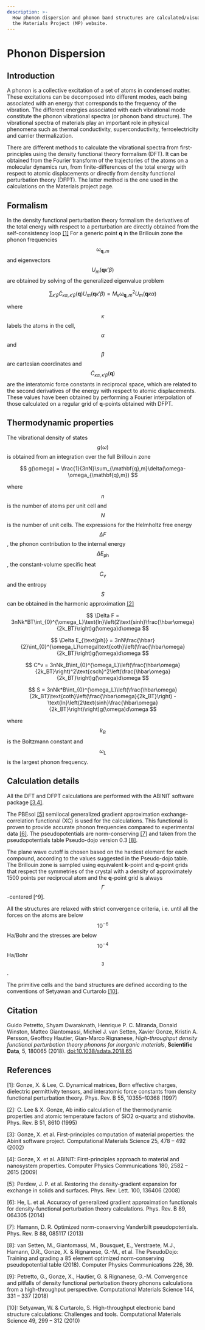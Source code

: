 ```yaml
---
description: >-
  How phonon dispersion and phonon band structures are calculated/visualized on
  the Materials Project (MP) website.
---
```


# Phonon Dispersion

## Introduction

A phonon is a collective excitation of a set of atoms in condensed matter. These excitations can be decomposed into different modes, each being associated with an energy that corresponds to the frequency of the vibration. The different energies associated with each vibrational mode constitute the phonon vibrational spectra (or phonon band structure). The vibrational spectra of materials play an important role in physical phenomena such as thermal conductivity, superconductivity, ferroelectricity and carrier thermalization.

There are different methods to calculate the vibrational spectra from first-principles using the density functional theory formalism (DFT). It can be obtained from the Fourier transform of the trajectories of the atoms on a molecular dynamics run, from finite-differences of the total energy with respect to atomic displacements or directly from density functional perturbation theory (DFPT). The latter method is the one used in the calculations on the Materials project page.

## Formalism

In the density functional perturbation theory formalism the derivatives of the total energy with respect to a perturbation are directly obtained from the self-consistency loop [\[1\]](phonon-dispersion.md#references) For a generic point **q** in the Brillouin zone the phonon frequencies $$\omega_{\mathbf{q},m}$$ and eigenvectors $$U_m(\mathbf{q}\kappa'\beta)$$ are obtained by solving of the generalized eigenvalue problem

$$
\sum_{\kappa'\beta}\widetilde{C}_{\kappa\alpha,\kappa'\beta}(\mathbf{q})U_m(\mathbf{q}\kappa'\beta) = M_{\kappa}\omega^2_{\mathbf{q},m}U_m(\mathbf{q}\kappa\alpha)
$$

where $$\kappa$$ labels the atoms in the cell, $$\alpha$$ and $$\beta$$ are cartesian coordinates and $$\widetilde{C}_{\kappa\alpha,\kappa'\beta}(\mathbf{q})$$ are the interatomic force constants in reciprocal space, which are related to the second derivatives of the energy with respect to atomic displacements. These values have been obtained by performing a Fourier interpolation of those calculated on a regular grid of **q**-points obtained with DFPT.

## Thermodynamic properties

The vibrational density of states $$g(\omega)$$ is obtained from an integration over the full Brillouin zone

$$
g(\omega) = \frac{1}{3nN}\sum_{\mathbf{q},m}\delta(\omega-\omega_{\mathbf{q},m})
$$

where $$n$$ is the number of atoms per unit cell and $$N$$ is the number of unit cells. The expressions for the Helmholtz free energy $$\Delta F$$, the phonon contribution to the internal energy $$\Delta E_{\text{ph}}$$, the constant-volume specific heat $$C_v$$ and the entropy $$S$$ can be obtained in the harmonic approximation [\[2\]](phonon-dispersion.md#references)

$$
\Delta F = 3nNk*BT\int_{0}^{\omega_L}\text{ln}\left(2\text{sinh}\frac{\hbar\omega}{2k_BT}\right)g(\omega)d\omega
$$

$$
\Delta E_{\text{ph}} = 3nN\frac{\hbar}{2}\int_{0}^{\omega_L}\omega\text{coth}\left(\frac{\hbar\omega}{2k_BT}\right)g(\omega)d\omega
$$

$$
C*v = 3nNk_B\int_{0}^{\omega_L}\left(\frac{\hbar\omega}{2k_BT}\right)^2\text{csch}^2\left(\frac{\hbar\omega}{2k_BT}\right)g(\omega)d\omega
$$

$$
S = 3nNk*B\int_{0}^{\omega_L}\left(\frac{\hbar\omega}{2k_BT}\text{coth}\left(\frac{\hbar\omega}{2k_BT}\right) - \text{ln}\left(2\text{sinh}\frac{\hbar\omega}{2k_BT}\right)\right)g(\omega)d\omega
$$

where $$k_B$$ is the Boltzmann constant and $$\omega_L$$ is the largest phonon frequency.

## Calculation details

All the DFT and DFPT calculations are performed with the ABINIT software package [\[3,4\]](phonon-dispersion.md#references).

The PBEsol [\[5\]](phonon-dispersion.md#references) semilocal generalized gradient approximation exchange-correlation functional (XC) is used for the calculations. This functional is proven to provide accurate phonon frequencies compared to experimental data [\[6\]](phonon-dispersion.md#references). The pseudopotentials are norm-conserving [\[7\]](phonon-dispersion.md#references) and taken from the pseudopotentials table Pseudo-dojo version 0.3 [\[8\]](phonon-dispersion.md#references).

The plane wave cutoff is chosen based on the hardest element for each compound, according to the values suggested in the Pseudo-dojo table. The Brillouin zone is sampled using equivalent **k**-point and **q**-point grids that respect the symmetries of the crystal with a density of approximately 1500 points per reciprocal atom and the **q**-point grid is always $$\Gamma$$-centered \[^9].

All the structures are relaxed with strict convergence criteria, i.e. until all the forces on the atoms are below $$10^{-6}$$ Ha/Bohr and the stresses are below $$10^{-4}$$ Ha/Bohr$$^3$$.

The primitive cells and the band structures are defined according to the conventions of Setyawan and Curtarolo [\[10\]](phonon-dispersion.md#references).

## Citation

Guido Petretto, Shyam Dwaraknath, Henrique P. C. Miranda, Donald Winston, Matteo Giantomassi, Michiel J. van Setten, Xavier Gonze, Kristin A. Persson, Geoffroy Hautier, Gian-Marco Rignanese, _High-throughput density functional perturbation theory phonons for inorganic materials_, **Scientific Data**, 5, 180065 (2018). [doi:10.1038/sdata.2018.65](https://doi.org/10.1038/sdata.2018.65)

## References

\[1]: Gonze, X. & Lee, C. Dynamical matrices, Born effective charges, dielectric permittivity tensors, and interatomic force constants from density functional perturbation theory. Phys. Rev. B 55, 10355–10368 (1997)

\[2]: C. Lee & X. Gonze, Ab initio calculation of the thermodynamic properties and atomic temperature factors of SiO2 α-quartz and stishovite. Phys. Rev. B 51, 8610 (1995)

\[3]: Gonze, X. et al. First-principles computation of material properties: the Abinit software project. Computational Materials Science 25, 478 – 492 (2002)

\[4]: Gonze, X. et al. ABINIT: First-principles approach to material and nanosystem properties. Computer Physics Communications 180, 2582 – 2615 (2009)

\[5]: Perdew, J. P. et al. Restoring the density-gradient expansion for exchange in solids and surfaces. Phys. Rev. Lett. 100, 136406 (2008)

\[6]: He, L. et al. Accuracy of generalized gradient approximation functionals for density-functional perturbation theory calculations. Phys. Rev. B 89, 064305 (2014)

\[7]: Hamann, D. R. Optimized norm-conserving Vanderbilt pseudopotentials. Phys. Rev. B 88, 085117 (2013)

\[8]: van Setten, M., Giantomassi, M., Bousquet, E., Verstraete, M.J., Hamann, D.R., Gonze, X. & Rignanese, G.-M., et al. The PseudoDojo: Training and grading a 85 element optimized norm-conserving pseudopotential table (2018). Computer Physics Communications 226, 39.

\[9]: Petretto, G., Gonze, X., Hautier, G. & Rignanese, G.-M. Convergence and pitfalls of density functional perturbation theory phonons calculations from a high-throughput perspective. Computational Materials Science 144, 331 – 337 (2018)

\[10]: Setyawan, W. & Curtarolo, S. High-throughput electronic band structure calculations: Challenges and tools. Computational Materials Science 49, 299 – 312 (2010)

